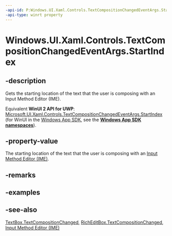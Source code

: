 ```yaml
---
-api-id: P:Windows.UI.Xaml.Controls.TextCompositionChangedEventArgs.StartIndex
-api-type: winrt property
---
```


<!-- Property syntax
public int StartIndex { get; }
-->

# Windows.UI.Xaml.Controls.TextCompositionChangedEventArgs.StartIndex

## -description
Gets the starting location of the text that the user is composing with an Input Method Editor (IME).

Equivalent **WinUI 2 API for UWP**: [Microsoft.UI.Xaml.Controls.TextCompositionChangedEventArgs.StartIndex](/windows/winui/api/microsoft.ui.xaml.controls.textcompositionchangedeventargs.startindex) (for WinUI in the [Windows App SDK](/windows/apps/windows-app-sdk/), see the **[Windows App SDK namespaces](/windows/windows-app-sdk/api/winrt/)**).

## -property-value
The starting location of the text that the user is composing with an [Input Method Editor (IME)](/previous-versions/windows/apps/hh967427(v=win.10)).

## -remarks

## -examples

## -see-also
[TextBox.TextCompositionChanged](textbox_textcompositionchanged.md), [RichEditBox.TextCompositionChanged](richeditbox_textcompositionchanged.md), [Input Method Editor (IME)](/previous-versions/windows/apps/hh967427(v=win.10))
